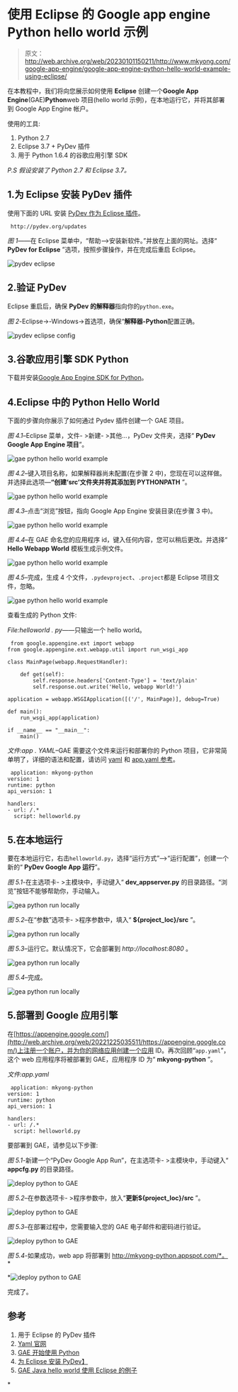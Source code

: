 # 使用 Eclipse 的 Google app engine Python hello world 示例

> 原文：<http://web.archive.org/web/20230101150211/http://www.mkyong.com/google-app-engine/google-app-engine-python-hello-world-example-using-eclipse/>

在本教程中，我们将向您展示如何使用 **Eclipse** 创建一个**Google App Engine**(GAE)**Python**web 项目(hello world 示例)，在本地运行它，并将其部署到 Google App Engine 帐户。

使用的工具:

1.  Python 2.7
2.  Eclipse 3.7 + PyDev 插件
3.  用于 Python 1.6.4 的谷歌应用引擎 SDK

*P.S 假设安装了 Python 2.7 和 Eclipse 3.7。*

## 1.为 Eclipse 安装 PyDev 插件

使用下面的 URL 安装 [PyDev 作为 Eclipse 插件](http://web.archive.org/web/20221225035511/http://pydev.org/)。

```
 http://pydev.org/updates 
```

*图 1*——在 Eclipse 菜单中，“帮助—>安装新软件。”并放在上面的网址。选择“ **PyDev for Eclipse** ”选项，按照步骤操作，并在完成后重启 Eclipse。

![pydev eclipse](img/da80d8c0491ec107f95fcf7179975e61.png "python-gae-pydev-eclipse")

## 2.验证 PyDev

Eclipse 重启后，确保 **PyDev 的解释器**指向你的`python.exe`。

*图 2*-Eclipse->-Windows->首选项，确保“**解释器-Python**配置正确。

![pydev eclipse config](img/32210c80a6c62a40131a4022dbcfe0ca.png "python-gae-pydev-eclipse-config")

## 3.谷歌应用引擎 SDK Python

下载并安装[Google App Engine SDK for Python](http://web.archive.org/web/20221225035511/https://developers.google.com/appengine/downloads#Google_App_Engine_SDK_for_Python)。

## 4.Eclipse 中的 Python Hello World

下面的步骤向你展示了如何通过 Pydev 插件创建一个 GAE 项目。

*图 4.1*–Eclipse 菜单，文件- >新建- >其他…，PyDev 文件夹，选择“ **PyDev Google App Engine 项目**”。

![gae python hello world example](img/90fc5ef49dea02ccf42d4c4dcd92a783.png "gae-eclipse-python-hello-world-1")

*图 4.2*–键入项目名称，如果解释器尚未配置(在步骤 2 中)，您现在可以这样做。并选择此选项—**“创建‘src’文件夹并将其添加到 PYTHONPATH** ”。

![gae python hello world example](img/36e8a1d7b885125b7edff28e000fd6e4.png "gae-eclipse-python-hello-world-2")

*图 4.3*–点击“浏览”按钮，指向 Google App Engine 安装目录(在步骤 3 中)。

![gae python hello world example](img/a177a3b93638b819b2ff09d73a9402e3.png "gae-eclipse-python-hello-world-3")

*图 4.4*–在 GAE 命名您的应用程序 id，键入任何内容，您可以稍后更改。并选择“ **Hello Webapp World** 模板生成示例文件。

![gae python hello world example](img/b2be4da35329debfd635c01747b08c6d.png "gae-eclipse-python-hello-world-4")

*图 4.5*–完成，生成 4 个文件，`.pydevproject`、`.project`都是 Eclipse 项目文件，忽略。

![gae python hello world example](img/35068573a11bc2572856351f11adffe5.png "gae-eclipse-python-hello-world-5")

查看生成的 Python 文件:

*File:helloworld . py*——只输出一个 hello world。

```
 from google.appengine.ext import webapp
from google.appengine.ext.webapp.util import run_wsgi_app

class MainPage(webapp.RequestHandler):

    def get(self):
        self.response.headers['Content-Type'] = 'text/plain'
        self.response.out.write('Hello, webapp World!')

application = webapp.WSGIApplication([('/', MainPage)], debug=True)

def main():
    run_wsgi_app(application)

if __name__ == "__main__":
    main() 
```

*文件:app . YAML*–GAE 需要这个文件来运行和部署你的 Python 项目，它非常简单明了，详细的语法和配置，请访问 [yaml](http://web.archive.org/web/20221225035511/http://www.yaml.org/) 和 [app.yaml 参考](http://web.archive.org/web/20221225035511/https://developers.google.com/appengine/docs/python/config/appconfig)。

```
 application: mkyong-python
version: 1
runtime: python
api_version: 1

handlers:
- url: /.*
  script: helloworld.py 
```

## 5.在本地运行

要在本地运行它，右击`helloworld.py`，选择“运行方式”—>“运行配置”，创建一个新的“ **PyDev Google App 运行**”。

*图 5.1*-在主选项卡- >主模块中，手动键入“ **dev_appserver.py** 的目录路径。“浏览”按钮不能够帮助你，手动输入。

![gea python run locally](img/270194289f835a3806724084d169bab7.png "gae-eclipse-python-hello-world-run-1")

*图 5.2*–在“参数”选项卡- >程序参数中，填入“ **${project_loc}/src** ”。

![gea python run locally](img/6911256865e505bd594e5ce04f523b4a.png "gae-eclipse-python-hello-world-run-2")

*图 5.3*–运行它。默认情况下，它会部署到 *http://localhost:8080* 。

![gea python run locally](img/50eeb66772a69ad4947f3aa6a08c9600.png "gae-eclipse-python-hello-world-run-3")

*图 5.4*–完成。

![gea python run locally](img/23445045d952816a4e5daec0f2dcde78.png "gae-eclipse-python-hello-world-run-4")

## 5.部署到 Google 应用引擎

在[https://appengine.google.com/](http://web.archive.org/web/20221225035511/https://appengine.google.com/)上注册一个账户，并为你的网络应用创建一个应用 ID。再次回顾“`app.yaml`”，这个 web 应用程序将被部署到 GAE，应用程序 ID 为“ **mkyong-python** ”。

*文件:app.yaml*

```
 application: mkyong-python
version: 1
runtime: python
api_version: 1

handlers:
- url: /.*
  script: helloworld.py 
```

要部署到 GAE，请参见以下步骤:

*图 5.1*-新建一个“PyDev Google App Run”，在主选项卡- >主模块中，手动键入“ **appcfg.py** 的目录路径。

![deploy python to GAE](img/a6b1ba4b69db4425f2d9d88a5b95e6ce.png "gae-eclipse-python-hello-world-deploy-1")

*图 5.2*–在参数选项卡- >程序参数中，放入“**更新${project_loc}/src** ”。

![deploy python to GAE](img/fd0b1524d2269be4e9aaaaf7dcf415d3.png "gae-eclipse-python-hello-world-deploy-2")

*图 5.3*–在部署过程中，您需要输入您的 GAE 电子邮件和密码进行验证。

![deploy python to GAE](img/e8e92a60985005ec0898889e57325669.png "gae-eclipse-python-hello-world-deploy-3")

*图 5.4*-如果成功，web app 将部署到 http://mkyong-python.appspot.com/*。*

*![deploy python to GAE](img/a90e9d473cbf3dc3fa551b43f79057b4.png "gae-eclipse-python-hello-world-deploy-4")

完成了。

## 参考

1.  用于 Eclipse 的 PyDev 插件
2.  [Yaml 官网](http://web.archive.org/web/20221225035511/http://www.yaml.org/)
3.  [GAE 开始使用 Python](http://web.archive.org/web/20221225035511/https://developers.google.com/appengine/docs/python/gettingstarted/)
4.  [为 Eclipse 安装 PyDev】](http://web.archive.org/web/20221225035511/https://developers.google.com/appengine/articles/eclipse)
5.  [GAE Java hello world 使用 Eclipse 的例子](http://web.archive.org/web/20221225035511/http://www.mkyong.com/google-app-engine/google-app-engine-hello-world-example-using-eclipse/)

<input type="hidden" id="mkyong-current-postId" value="10787">*